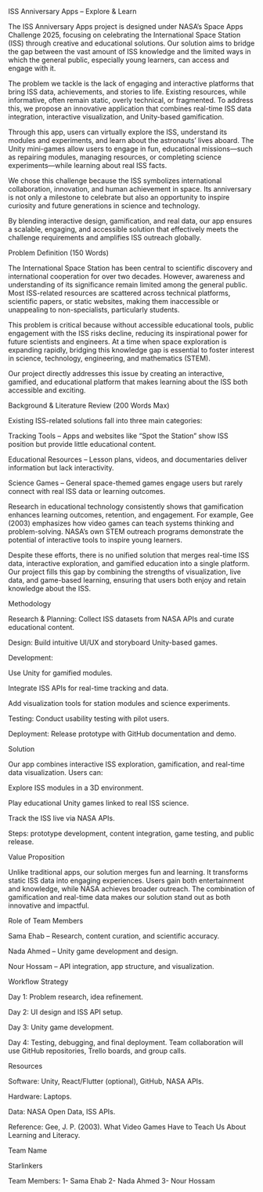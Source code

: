 
ISS Anniversary Apps – Explore & Learn


The ISS Anniversary Apps project is designed under NASA’s Space Apps Challenge 2025, focusing on celebrating the International Space Station (ISS) through creative and educational solutions. Our solution aims to bridge the gap between the vast amount of ISS knowledge and the limited ways in which the general public, especially young learners, can access and engage with it.

The problem we tackle is the lack of engaging and interactive platforms that bring ISS data, achievements, and stories to life. Existing resources, while informative, often remain static, overly technical, or fragmented. To address this, we propose an innovative application that combines real-time ISS data integration, interactive visualization, and Unity-based gamification.

Through this app, users can virtually explore the ISS, understand its modules and experiments, and learn about the astronauts’ lives aboard. The Unity mini-games allow users to engage in fun, educational missions—such as repairing modules, managing resources, or completing science experiments—while learning about real ISS facts.

We chose this challenge because the ISS symbolizes international collaboration, innovation, and human achievement in space. Its anniversary is not only a milestone to celebrate but also an opportunity to inspire curiosity and future generations in science and technology.

By blending interactive design, gamification, and real data, our app ensures a scalable, engaging, and accessible solution that effectively meets the challenge requirements and amplifies ISS outreach globally.

Problem Definition (150 Words)

The International Space Station has been central to scientific discovery and international cooperation for over two decades. However, awareness and understanding of its significance remain limited among the general public. Most ISS-related resources are scattered across technical platforms, scientific papers, or static websites, making them inaccessible or unappealing to non-specialists, particularly students.

This problem is critical because without accessible educational tools, public engagement with the ISS risks decline, reducing its inspirational power for future scientists and engineers. At a time when space exploration is expanding rapidly, bridging this knowledge gap is essential to foster interest in science, technology, engineering, and mathematics (STEM).

Our project directly addresses this issue by creating an interactive, gamified, and educational platform that makes learning about the ISS both accessible and exciting.

Background & Literature Review (200 Words Max)

Existing ISS-related solutions fall into three main categories:

Tracking Tools – Apps and websites like “Spot the Station” show ISS position but provide little educational content.

Educational Resources – Lesson plans, videos, and documentaries deliver information but lack interactivity.

Science Games – General space-themed games engage users but rarely connect with real ISS data or learning outcomes.

Research in educational technology consistently shows that gamification enhances learning outcomes, retention, and engagement. For example, Gee (2003) emphasizes how video games can teach systems thinking and problem-solving. NASA’s own STEM outreach programs demonstrate the potential of interactive tools to inspire young learners.

Despite these efforts, there is no unified solution that merges real-time ISS data, interactive exploration, and gamified education into a single platform. Our project fills this gap by combining the strengths of visualization, live data, and game-based learning, ensuring that users both enjoy and retain knowledge about the ISS.

Methodology

Research & Planning: Collect ISS datasets from NASA APIs and curate educational content.

Design: Build intuitive UI/UX and storyboard Unity-based games.

Development:

Use Unity for gamified modules.

Integrate ISS APIs for real-time tracking and data.

Add visualization tools for station modules and science experiments.

Testing: Conduct usability testing with pilot users.

Deployment: Release prototype with GitHub documentation and demo.

Solution

Our app combines interactive ISS exploration, gamification, and real-time data visualization. Users can:

Explore ISS modules in a 3D environment.

Play educational Unity games linked to real ISS science.

Track the ISS live via NASA APIs.

Steps: prototype development, content integration, game testing, and public release.

Value Proposition

Unlike traditional apps, our solution merges fun and learning. It transforms static ISS data into engaging experiences. Users gain both entertainment and knowledge, while NASA achieves broader outreach. The combination of gamification and real-time data makes our solution stand out as both innovative and impactful.

Role of Team Members

Sama Ehab – Research, content curation, and scientific accuracy.

Nada Ahmed – Unity game development and design.

Nour Hossam – API integration, app structure, and visualization.

Workflow Strategy

Day 1: Problem research, idea refinement.

Day 2: UI design and ISS API setup.

Day 3: Unity game development.

Day 4: Testing, debugging, and final deployment.
Team collaboration will use GitHub repositories, Trello boards, and group calls.

Resources

Software: Unity, React/Flutter (optional), GitHub, NASA APIs.

Hardware: Laptops.

Data: NASA Open Data, ISS APIs.

Reference: Gee, J. P. (2003). What Video Games Have to Teach Us About Learning and Literacy.

Team Name

Starlinkers

Team Members:
1- Sama Ehab
2- Nada Ahmed
3- Nour Hossam
